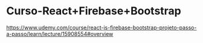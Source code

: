 # Curso-React+Firebase+Bootstrap
 https://www.udemy.com/course/react-js-firebase-bootstrap-projeto-passo-a-passo/learn/lecture/15908554#overview
